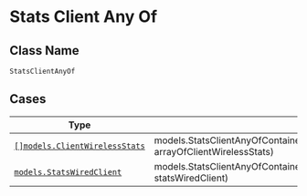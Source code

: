 
# Stats Client Any Of

## Class Name

`StatsClientAnyOf`

## Cases

| Type | Factory Method |
|  --- | --- |
| [`[]models.ClientWirelessStats`](../../../doc/models/client-wireless-stats.md) | models.StatsClientAnyOfContainer.FromArrayOfClientWirelessStats([]models.ClientWirelessStats arrayOfClientWirelessStats) |
| [`models.StatsWiredClient`](../../../doc/models/stats-wired-client.md) | models.StatsClientAnyOfContainer.FromStatsWiredClient(models.StatsWiredClient statsWiredClient) |

